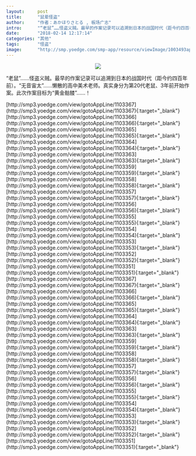 ```yaml
---
layout:     post
title:      "鼠辈怪盗"
author:     "作者：あかほりさとる , 板场广志"
intro:      "“老鼠”……怪盗义贼。最早的作案记录可以追溯到日本的战国时代（距今约四百年前）。“无音宙太”……懒散的高中美术老师。真实身分为第20代老鼠、3年前开始作案。此次作案目标为“黄金骷髅”……！"
date:       "2018-02-14 12:17:14"
categories: "其他"
tags:       "怪盗"
image:      "http://smp.yoedge.com/smp-app/resource/viewImage/1003493appline.png"
---
```

<div style="text-align: center">
<p><img src="http://smp.yoedge.com/smp-app/resource/viewImage/1003493appline.png"/></p>
</div>
<p class="post-meta">
<span>“老鼠”……怪盗义贼。最早的作案记录可以追溯到日本的战国时代（距今约四百年前）。“无音宙太”……懒散的高中美术老师。真实身分为第20代老鼠、3年前开始作案。此次作案目标为“黄金骷髅”……！</span>
</p>
[http://smp3.yoedge.com/view/gotoAppLine/1103367](http://smp3.yoedge.com/view/gotoAppLine/1103367){:target="_blank"}
[http://smp3.yoedge.com/view/gotoAppLine/1103366](http://smp3.yoedge.com/view/gotoAppLine/1103366){:target="_blank"}
[http://smp3.yoedge.com/view/gotoAppLine/1103365](http://smp3.yoedge.com/view/gotoAppLine/1103365){:target="_blank"}
[http://smp3.yoedge.com/view/gotoAppLine/1103364](http://smp3.yoedge.com/view/gotoAppLine/1103364){:target="_blank"}
[http://smp3.yoedge.com/view/gotoAppLine/1103363](http://smp3.yoedge.com/view/gotoAppLine/1103363){:target="_blank"}
[http://smp3.yoedge.com/view/gotoAppLine/1103359](http://smp3.yoedge.com/view/gotoAppLine/1103359){:target="_blank"}
[http://smp3.yoedge.com/view/gotoAppLine/1103358](http://smp3.yoedge.com/view/gotoAppLine/1103358){:target="_blank"}
[http://smp3.yoedge.com/view/gotoAppLine/1103357](http://smp3.yoedge.com/view/gotoAppLine/1103357){:target="_blank"}
[http://smp3.yoedge.com/view/gotoAppLine/1103356](http://smp3.yoedge.com/view/gotoAppLine/1103356){:target="_blank"}
[http://smp3.yoedge.com/view/gotoAppLine/1103355](http://smp3.yoedge.com/view/gotoAppLine/1103355){:target="_blank"}
[http://smp3.yoedge.com/view/gotoAppLine/1103354](http://smp3.yoedge.com/view/gotoAppLine/1103354){:target="_blank"}
[http://smp3.yoedge.com/view/gotoAppLine/1103353](http://smp3.yoedge.com/view/gotoAppLine/1103353){:target="_blank"}
[http://smp3.yoedge.com/view/gotoAppLine/1103352](http://smp3.yoedge.com/view/gotoAppLine/1103352){:target="_blank"}
[http://smp3.yoedge.com/view/gotoAppLine/1103351](http://smp3.yoedge.com/view/gotoAppLine/1103351){:target="_blank"}
[http://smp3.yoedge.com/view/gotoAppLine/1103367](http://smp3.yoedge.com/view/gotoAppLine/1103367){:target="_blank"}
[http://smp3.yoedge.com/view/gotoAppLine/1103366](http://smp3.yoedge.com/view/gotoAppLine/1103366){:target="_blank"}
[http://smp3.yoedge.com/view/gotoAppLine/1103365](http://smp3.yoedge.com/view/gotoAppLine/1103365){:target="_blank"}
[http://smp3.yoedge.com/view/gotoAppLine/1103364](http://smp3.yoedge.com/view/gotoAppLine/1103364){:target="_blank"}
[http://smp3.yoedge.com/view/gotoAppLine/1103363](http://smp3.yoedge.com/view/gotoAppLine/1103363){:target="_blank"}
[http://smp3.yoedge.com/view/gotoAppLine/1103359](http://smp3.yoedge.com/view/gotoAppLine/1103359){:target="_blank"}
[http://smp3.yoedge.com/view/gotoAppLine/1103358](http://smp3.yoedge.com/view/gotoAppLine/1103358){:target="_blank"}
[http://smp3.yoedge.com/view/gotoAppLine/1103357](http://smp3.yoedge.com/view/gotoAppLine/1103357){:target="_blank"}
[http://smp3.yoedge.com/view/gotoAppLine/1103356](http://smp3.yoedge.com/view/gotoAppLine/1103356){:target="_blank"}
[http://smp3.yoedge.com/view/gotoAppLine/1103355](http://smp3.yoedge.com/view/gotoAppLine/1103355){:target="_blank"}
[http://smp3.yoedge.com/view/gotoAppLine/1103354](http://smp3.yoedge.com/view/gotoAppLine/1103354){:target="_blank"}
[http://smp3.yoedge.com/view/gotoAppLine/1103353](http://smp3.yoedge.com/view/gotoAppLine/1103353){:target="_blank"}
[http://smp3.yoedge.com/view/gotoAppLine/1103352](http://smp3.yoedge.com/view/gotoAppLine/1103352){:target="_blank"}
[http://smp3.yoedge.com/view/gotoAppLine/1103351](http://smp3.yoedge.com/view/gotoAppLine/1103351){:target="_blank"}


